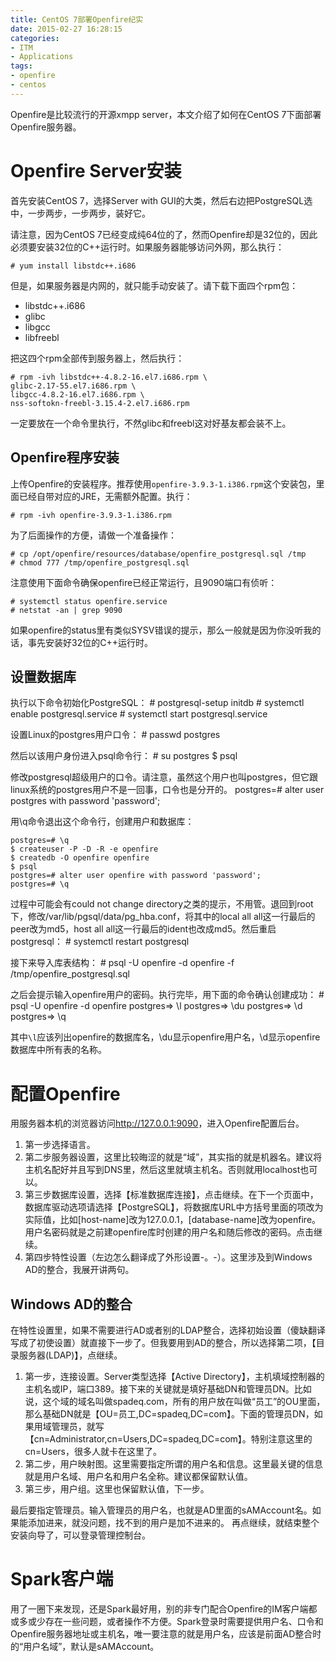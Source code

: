 ```yaml
---
title: CentOS 7部署Openfire纪实
date: 2015-02-27 16:28:15
categories:
- ITM
- Applications
tags:
- openfire
- centos
---
```

Openfire是比较流行的开源xmpp server，本文介绍了如何在CentOS 7下面部署Openfire服务器。
<!-- more -->

# Openfire Server安装

首先安装CentOS 7，选择Server with GUI的大类，然后右边把PostgreSQL选中，一步两步，一步两步，装好它。

请注意，因为CentOS 7已经变成纯64位的了，然而Openfire却是32位的，因此必须要安装32位的C++运行时。如果服务器能够访问外网，那么执行：

    # yum install libstdc++.i686

但是，如果服务器是内网的，就只能手动安装了。请下载下面四个rpm包：

* libstdc++.i686
* glibc
* libgcc
* libfreebl

把这四个rpm全部传到服务器上，然后执行：

    # rpm -ivh libstdc++-4.8.2-16.el7.i686.rpm \
    glibc-2.17-55.el7.i686.rpm \
    libgcc-4.8.2-16.el7.i686.rpm \
    nss-softokn-freebl-3.15.4-2.el7.i686.rpm

一定要放在一个命令里执行，不然glibc和freebl这对好基友都会装不上。

## Openfire程序安装

上传Openfire的安装程序。推荐使用`openfire-3.9.3-1.i386.rpm`这个安装包，里面已经自带对应的JRE，无需额外配置。执行：

    # rpm -ivh openfire-3.9.3-1.i386.rpm

为了后面操作的方便，请做一个准备操作：

    # cp /opt/openfire/resources/database/openfire_postgresql.sql /tmp
    # chmod 777 /tmp/openfire_postgresql.sql

注意使用下面命令确保openfire已经正常运行，且9090端口有侦听：

    # systemctl status openfire.service
    # netstat -an | grep 9090

如果openfire的status里有类似SYSV错误的提示，那么一般就是因为你没听我的话，事先安装好32位的C++运行时。

## 设置数据库

执行以下命令初始化PostgreSQL：
    # postgresql-setup initdb
    # systemctl enable postgresql.service
    # systemctl start postgresql.service

设置Linux的postgres用户口令：
    # passwd postgres

然后以该用户身份进入psql命令行：
    # su postgres
    $ psql

修改postgresql超级用户的口令。请注意，虽然这个用户也叫postgres，但它跟linux系统的postgres用户不是一回事，口令也是分开的。
    postgres=# alter user postgres with password 'password';

用\q命令退出这个命令行，创建用户和数据库：

    postgres=# \q
    $ createuser -P -D -R -e openfire
    $ createdb -O openfire openfire
    $ psql
    postgres=# alter user openfire with password 'password';
    postgres=# \q

过程中可能会有could not change directory之类的提示，不用管。退回到root下，修改/var/lib/pgsql/data/pg_hba.conf，将其中的local all all这一行最后的peer改为md5，host all all这一行最后的ident也改成md5。然后重启postgresql：
    # systemctl restart postgresql

接下来导入库表结构：
    # psql -U openfire -d openfire -f /tmp/openfire_postgresql.sql

之后会提示输入openfire用户的密码。执行完毕，用下面的命令确认创建成功：
    # psql -U openfire -d openfire
    postgres=> \l
    postgres=> \du
    postgres=> \d
    postgres=> \q

其中`\l`应该列出openfire的数据库名，\du显示openfire用户名，\d显示openfire数据库中所有表的名称。

# 配置Openfire

用服务器本机的浏览器访问<http://127.0.0.1:9090>，进入Openfire配置后台。

1. 第一步选择语言。
1. 第二步服务器设置，这里比较晦涩的就是“域”，其实指的就是机器名。建议将主机名配好并且写到DNS里，然后这里就填主机名。否则就用localhost也可以。
1. 第三步数据库设置，选择【标准数据库连接】，点击继续。在下一个页面中，数据库驱动选项请选择【PostgreSQL】，将数据库URL中方括号里面的项改为实际值，比如[host-name]改为127.0.0.1，[database-name]改为openfire。用户名密码就是之前建openfire库时创建的用户名和随后修改的密码。点击继续。
1. 第四步特性设置（左边怎么翻译成了外形设置-。-）。这里涉及到Windows AD的整合，我展开讲两句。

## Windows AD的整合

在特性设置里，如果不需要进行AD或者别的LDAP整合，选择初始设置（傻缺翻译写成了初使设置）就直接下一步了。但我要用到AD的整合，所以选择第二项，【目录服务器(LDAP)】，点继续。

1. 第一步，连接设置。Server类型选择【Active Directory】，主机填域控制器的主机名或IP，端口389。接下来的关键就是填好基础DN和管理员DN。比如说，这个域的域名叫做spadeq.com，所有的用户放在叫做“员工”的OU里面，那么基础DN就是【OU=员工,DC=spadeq,DC=com】。下面的管理员DN，如果用域管理员，就写【cn=Administrator,cn=Users,DC=spadeq,DC=com】。特别注意这里的cn=Users，很多人就卡在这里了。
1. 第二步，用户映射图。这里需要指定所谓的用户名和信息。这里最关键的信息就是用户名域、用户名和用户名全称。建议都保留默认值。
1. 第三步，用户组。这里也保留默认值，下一步。

最后要指定管理员。输入管理员的用户名，也就是AD里面的sAMAccount名。如果能添加进来，就没问题，找不到的用户是加不进来的。
再点继续，就结束整个安装向导了，可以登录管理控制台。

# Spark客户端

用了一圈下来发现，还是Spark最好用，别的非专门配合Openfire的IM客户端都或多或少存在一些问题，或者操作不方便。Spark登录时需要提供用户名、口令和Openfire服务器地址或主机名，唯一要注意的就是用户名，应该是前面AD整合时的“用户名域”，默认是sAMAccount。